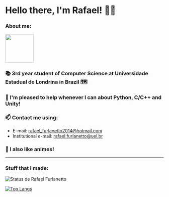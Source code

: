 # Hello there, I'm Rafael! 👨‍💻
### About me:
<img src="https://media.giphy.com/media/naiatn5LxTOsU/giphy.gif" width="90">


### 📚 3rd year student of Computer Science at Universidade Estadual de Londrina in Brazil 🗺
### 🙂 I'm pleased to help whenever I can about Python, C/C++ and Unity!
### 📫 Contact me using:
* E-mail: rafael_furlanetto2014@hotmail.com
* Institutional e-mail: rafael.furlanetto@uel.br
### 🎴 I also like animes!
---
### Stuff that I made:

![Status de Rafael Furlanetto](https://github-readme-stats.vercel.app/api?username=RafaelCasamaximo&theme=dracula&show_icons=true)

[![Top Langs](https://github-readme-stats.vercel.app/api/top-langs/?username=RafaelCasamaximo&layout=compact&theme=dracula&show_icons=true)](https://github.com/RafaelCasamaximo)
